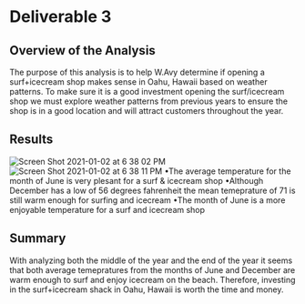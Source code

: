 # Deliverable 3

## Overview of the Analysis

The purpose of this analysis is to help W.Avy determine if opening a surf+icecream shop makes sense in Oahu, Hawaii based on weather patterns.
To make sure it is a good investment opening the surf/icecream shop we must explore weather patterns from previous years to ensure the shop is in a good location and will attract customers throughout the year.

## Results

![Screen Shot 2021-01-02 at 6 38 02 PM](https://user-images.githubusercontent.com/72036895/103470076-a361e880-4d2a-11eb-9a5f-7c8e84290f53.png)
![Screen Shot 2021-01-02 at 6 38 11 PM](https://user-images.githubusercontent.com/72036895/103470085-bd9bc680-4d2a-11eb-83df-df2e9f1255a8.png)
•The average temperature for the month of June is very plesant for a surf & icecream shop
•Although December has a low of 56 degrees fahrenheit the mean temeprature of 71 is still warm enough for surfing and icecream
•The month of June is a more enjoyable temperature for a surf and icecream shop

## Summary

With analyzing both the middle of the year and the end of the year it seems that both average temepratures from the months of June and December are warm enough to surf and enjoy icecream on the beach. Therefore, investing in the surf+icecream shack in Oahu, Hawaii is worth the time and money.
